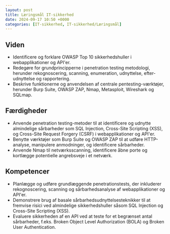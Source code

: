 ```yaml
---
layout: post
title: Læringsmål IT-sikkerhed
date: 2024-09-17 10:50 +0000
categories: [IT-sikkerhed, IT-sikkerhed/Læringsmål]
---
```


## Viden

- Identificere og forklare OWASP Top 10 sikkerhedshuller i webapplikationer og API'er.
- Redegøre for grundprincipperne i penetration testing metodologi, herunder rekognoscering, scanning, enumeration, udnyttelse, efter-udnyttelse og rapportering.
- Beskrive funktionerne og anvendelsen af centrale pentesting-værktøjer, herunder Burp Suite, OWASP ZAP, Nmap, Metasploit, Wireshark og SQLmap.
  
## Færdigheder

- Anvende penetration testing-metoder til at identificere og udnytte almindelige sårbarheder som SQL Injection, Cross-Site Scripting (XSS), og Cross-Site Request Forgery (CSRF) i webapplikationer og API'er.
- Benytte værktøjer som Burp Suite og OWASP ZAP til at udføre HTTP-analyse, manipulere anmodninger, og identificere sårbarheder.
- Anvende Nmap til netværksscanning, identificere åbne porte og kortlægge potentielle angrebsveje i et netværk.

##   Kompetencer

- Planlægge og udføre grundlæggende penetrationstests, der inkluderer rekognoscering, scanning og sårbarhedsanalyse af webapplikationer og API'er.
- Demonstrere brug af basale sårbarhedsudnyttelsesteknikker til at fremvise risici ved almindelige sikkerhedshuller såsom SQL Injection og Cross-Site Scripting (XSS).
- Evaluere sikkerheden af en API ved at teste for et begrænset antal sårbarheder, f.eks. Broken Object Level Authorization (BOLA) og Broken User Authentication.
